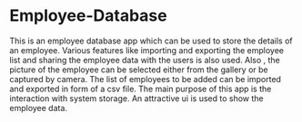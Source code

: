 # Employee-Database
This is an employee database app which can be used to store the details of an employee.
Various features like importing and exporting the employee list and sharing the employee data with the users is also used.
Also , the picture of the employee can be selected either from the gallery or be captured by camera.
The list of employees to be added can be imported and exported in form of a csv file.
The main purpose of this app is the interaction with system storage.
An attractive ui is used to show the employee data.

